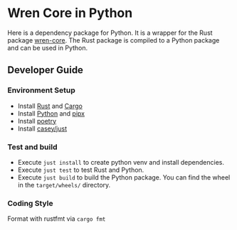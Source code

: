 # Wren Core in Python
Here is a dependency package for Python. It is a wrapper for the Rust package [wren-core](../wren-core). The Rust package is compiled to a Python package and can be used in Python.

## Developer Guide

### Environment Setup
- Install [Rust](https://www.rust-lang.org/tools/install) and [Cargo](https://doc.rust-lang.org/cargo/getting-started/installation.html)
- Install [Python](https://www.python.org/downloads/) and [pipx](https://pipx.pypa.io/)
- Install [poetry](https://github.com/python-poetry/poetry)
- Install [casey/just](https://github.com/casey/just)

### Test and build
- Execute `just install` to create python venv and install dependencies.
- Execute `just test` to test Rust and Python.
- Execute `just build` to build the Python package. You can find the wheel in the `target/wheels/` directory.

### Coding Style
Format with rustfmt via `cargo fmt`

